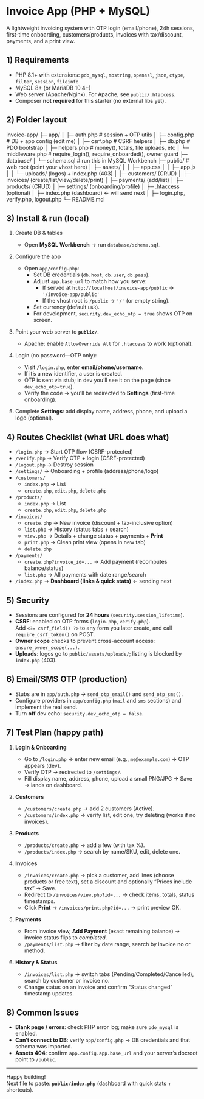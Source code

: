 # Invoice App (PHP + MySQL)

A lightweight invoicing system with OTP login (email/phone), 24h sessions, first-time onboarding, customers/products, invoices with tax/discount, payments, and a print view.

## 1) Requirements

- PHP 8.1+ with extensions: `pdo_mysql`, `mbstring`, `openssl`, `json`, `ctype`, `filter`, `session`, `fileinfo`
- MySQL 8+ (or MariaDB 10.4+)
- Web server (Apache/Nginx). For Apache, see `public/.htaccess`.
- Composer **not required** for this starter (no external libs yet).

## 2) Folder layout

invoice-app/
├─ app/
│ ├─ auth.php # session + OTP utils
│ ├─ config.php # DB + app config (edit me)
│ ├─ csrf.php # CSRF helpers
│ ├─ db.php # PDO bootstrap
│ ├─ helpers.php # money(), totals, file uploads, etc
│ └─ middleware.php # require_login(), require_onboarded(), owner guard
├─ database/
│ └─ schema.sql # run this in MySQL Workbench
├─ public/ # web root (point your vhost here)
│ ├─ assets/
│ │ ├─ app.css
│ │ ├─ app.js
│ │ └─ uploads/ (logos) + index.php (403)
│ ├─ customers/ (CRUD)
│ ├─ invoices/ (create/list/view/delete/print)
│ ├─ payments/ (add/list)
│ ├─ products/ (CRUD)
│ ├─ settings/ (onboarding/profile)
│ ├─ .htaccess (optional)
│ ├─ index.php (dashboard) ← will send next
│ ├─ login.php, verify.php, logout.php
└─ README.md




## 3) Install & run (local)

1. Create DB & tables  
   - Open **MySQL Workbench** → run `database/schema.sql`.

2. Configure the app  
   - Open `app/config.php`:
     - Set DB credentials (`db.host`, `db.user`, `db.pass`).
     - Adjust `app.base_url` to match how you serve:  
       - If served at `http://localhost/invoice-app/public` → `'/invoice-app/public'`  
       - If the vhost root is `/public` → `'/'` (or empty string).
     - Set currency (default `LKR`).
     - For development, `security.dev_echo_otp = true` shows OTP on screen.

3. Point your web server to **`public/`**.  
   - Apache: enable `AllowOverride All` for `.htaccess` to work (optional).

4. Login (no password—OTP only):  
   - Visit `/login.php`, enter **email/phone/username**.  
   - If it’s a new identifier, a user is created.  
   - OTP is sent via stub; in dev you’ll see it on the page (since `dev_echo_otp=true`).  
   - Verify the code → you’ll be redirected to **Settings** (first-time onboarding).

5. Complete **Settings**: add display name, address, phone, and upload a logo (optional).

## 4) Routes Checklist (what URL does what)

- `/login.php` → Start OTP flow (CSRF-protected)
- `/verify.php` → Verify OTP + login (CSRF-protected)
- `/logout.php` → Destroy session
- `/settings/` → Onboarding + profile (address/phone/logo)
- `/customers/`
  - `index.php` → List
  - `create.php`, `edit.php`, `delete.php`
- `/products/`
  - `index.php` → List
  - `create.php`, `edit.php`, `delete.php`
- `/invoices/`
  - `create.php` → New invoice (discount + tax-inclusive option)
  - `list.php`   → History (status tabs + search)
  - `view.php`   → Details + change status + payments + **Print**
  - `print.php`  → Clean print view (opens in new tab)
  - `delete.php`
- `/payments/`
  - `create.php?invoice_id=...` → Add payment (recomputes balance/status)
  - `list.php` → All payments with date range/search
- `/index.php` → **Dashboard (links & quick stats)**  ← sending next

## 5) Security

- Sessions are configured for **24 hours** (`security.session_lifetime`).
- **CSRF**: enabled on OTP forms (`login.php`, `verify.php`).  
  Add `<?= csrf_field() ?>` to any form you later create, and call `require_csrf_token()` on POST.
- **Owner scope** checks to prevent cross-account access: `ensure_owner_scope(...)`.
- **Uploads**: logos go to `public/assets/uploads/`; listing is blocked by `index.php` (403).

## 6) Email/SMS OTP (production)

- Stubs are in `app/auth.php` → `send_otp_email()` and `send_otp_sms()`.
- Configure providers in `app/config.php` (`mail` and `sms` sections) and implement the real send.
- Turn **off** dev echo: `security.dev_echo_otp = false`.

## 7) Test Plan (happy path)

1. **Login & Onboarding**
   - Go to `/login.php` → enter new email (e.g., `me@example.com`) → OTP appears (dev).
   - Verify OTP → redirected to `/settings/`.
   - Fill display name, address, phone, upload a small PNG/JPG → Save → lands on dashboard.

2. **Customers**
   - `/customers/create.php` → add 2 customers (Active).
   - `/customers/index.php` → verify list, edit one, try deleting (works if no invoices).

3. **Products**
   - `/products/create.php` → add a few (with tax %).
   - `/products/index.php` → search by name/SKU, edit, delete one.

4. **Invoices**
   - `/invoices/create.php` → pick a customer, add lines (choose products or free text),
     set a discount and optionally “Prices include tax” → Save.
   - Redirect to `/invoices/view.php?id=...` → check items, totals, status timestamps.
   - Click **Print** → `/invoices/print.php?id=...` → print preview OK.

5. **Payments**
   - From invoice view, **Add Payment** (exact remaining balance) → invoice status flips to *completed*.
   - `/payments/list.php` → filter by date range, search by invoice no or method.

6. **History & Status**
   - `/invoices/list.php` → switch tabs (Pending/Completed/Cancelled), search by customer or invoice no.
   - Change status on an invoice and confirm “Status changed” timestamp updates.

## 8) Common Issues

- **Blank page / errors**: check PHP error log; make sure `pdo_mysql` is enabled.
- **Can’t connect to DB**: verify `app/config.php` → DB credentials and that schema was imported.
- **Assets 404**: confirm `app.config.app.base_url` and your server’s docroot point to `/public`.

---

Happy building!  
Next file to paste: **`public/index.php`** (dashboard with quick stats + shortcuts).
